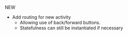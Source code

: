 

NEW
- Add routing for new activity
  - Allowing use of back/forward buttons.
  - Statefulness can still be instantiated if necessary


